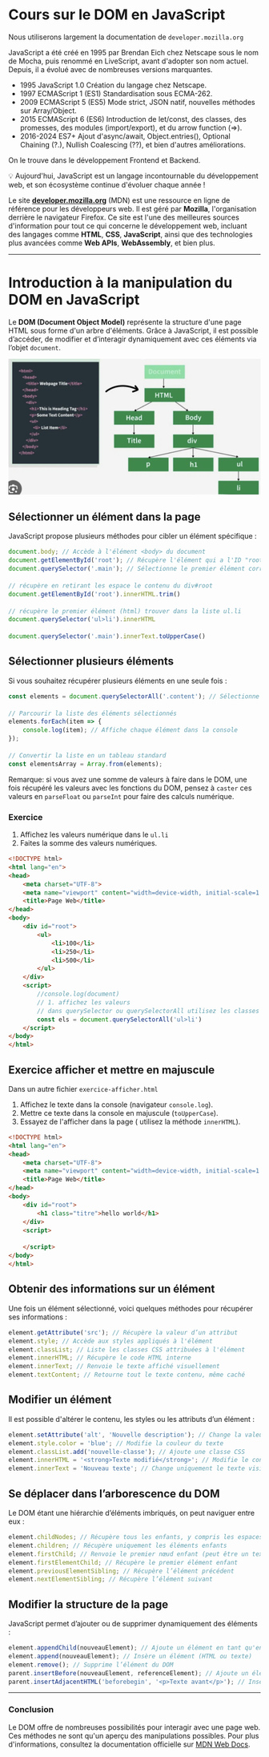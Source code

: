 # **Cours sur le DOM en JavaScript**

Nous utiliserons largement la documentation de `developer.mozilla.org`

JavaScript a été créé en 1995 par Brendan Eich chez Netscape sous le nom de Mocha, puis renommé en LiveScript, avant d'adopter son nom actuel. Depuis, il a évolué avec de nombreuses versions marquantes.

- 1995	JavaScript 1.0	Création du langage chez Netscape.
- 1997	ECMAScript 1 (ES1)	Standardisation sous ECMA-262.
- 2009	ECMAScript 5 (ES5)	Mode strict, JSON natif, nouvelles méthodes sur Array/Object.
- 2015	ECMAScript 6 (ES6)	Introduction de let/const, des classes, des promesses, des modules (import/export), et du arrow function (=>).
- 2016-2024	ES7+	Ajout d'async/await, Object.entries(), Optional Chaining (?.), Nullish Coalescing (??), et bien d'autres améliorations.

On le trouve dans le développement Frontend et Backend.

💡 Aujourd'hui, JavaScript est un langage incontournable du développement web, et son écosystème continue d'évoluer chaque année !

Le site **[developer.mozilla.org](https://developer.mozilla.org/fr/)** (MDN) est une ressource en ligne de référence pour les développeurs web. Il est géré par **Mozilla**, l'organisation derrière le navigateur Firefox. Ce site est l'une des meilleures sources d'information pour tout ce qui concerne le développement web, incluant des langages comme **HTML**, **CSS**, **JavaScript**, ainsi que des technologies plus avancées comme **Web APIs**, **WebAssembly**, et bien plus.

---

# **Introduction à la manipulation du DOM en JavaScript**  

Le **DOM (Document Object Model)** représente la structure d'une page HTML sous forme d'un arbre d'éléments. Grâce à JavaScript, il est possible d’accéder, de modifier et d’interagir dynamiquement avec ces éléments via l’objet `document`.  

![dom](./images/DOM.png)

## **Sélectionner un élément dans la page**  

JavaScript propose plusieurs méthodes pour cibler un élément spécifique :  

```js
document.body; // Accède à l'élément <body> du document
document.getElementById('root'); // Récupère l'élément qui a l'ID "root"
document.querySelector('.main'); // Sélectionne le premier élément correspondant au sélecteur CSS

// récupère en retirant les espace le contenu du div#root
document.getElementById('root').innerHTML.trim()

// récupère le premier élément (html) trouver dans la liste ul.li 
document.querySelector('ul>li').innerHTML

document.querySelector('.main').innerText.toUpperCase()
```

## **Sélectionner plusieurs éléments**  

Si vous souhaitez récupérer plusieurs éléments en une seule fois :  

```js
const elements = document.querySelectorAll('.content'); // Sélectionne tous les éléments avec la classe "exemple"

// Parcourir la liste des éléments sélectionnés
elements.forEach(item => {
    console.log(item); // Affiche chaque élément dans la console
});

// Convertir la liste en un tableau standard
const elementsArray = Array.from(elements);
```

Remarque: si vous avez une somme de valeurs à faire dans le DOM, une fois récupéré les valeurs avec les fonctions du DOM, pensez à `caster` ces valeurs en `parseFloat` ou `parseInt` pour faire des calculs numérique.

### Exercice

1. Affichez les valeurs numérique dans le `ul.li`
2. Faites la somme des valeurs numériques.
   
```html
<!DOCTYPE html>
<html lang="en">
<head>
    <meta charset="UTF-8">
    <meta name="viewport" content="width=device-width, initial-scale=1.0">
    <title>Page Web</title>
</head>
<body>
    <div id="root">
        <ul>
            <li>100</li>
            <li>250</li>
            <li>500</li>
        </ul>
    </div>
    <script>
        //console.log(document)
        // 1. affichez les valeurs
        // dans querySelector ou querySelectorAll utilisez les classes ou les selecteurs CSS
        const els = document.querySelectorAll('ul>li')
    </script>
</body>
</html>
```

## Exercice afficher et mettre en majuscule

Dans un autre fichier `exercice-afficher.html`

1. Affichez le texte dans la console (navigateur `console.log`).
2. Mettre ce texte dans la console en majuscule (`toUpperCase`).
3. Essayez de l'afficher dans la page ( utilisez la méthode `innerHTML`).

```html
<!DOCTYPE html>
<html lang="en">
<head>
    <meta charset="UTF-8">
    <meta name="viewport" content="width=device-width, initial-scale=1.0">
    <title>Page Web</title>
</head>
<body>
    <div id="root">
        <h1 class="titre">hello world</h1>
    </div>
    <script>
     
    </script>
</body>
</html>
```

## **Obtenir des informations sur un élément**  

Une fois un élément sélectionné, voici quelques méthodes pour récupérer ses informations :  

```js
element.getAttribute('src'); // Récupère la valeur d’un attribut
element.style; // Accède aux styles appliqués à l'élément
element.classList; // Liste les classes CSS attribuées à l'élément
element.innerHTML; // Récupère le code HTML interne
element.innerText; // Renvoie le texte affiché visuellement
element.textContent; // Retourne tout le texte contenu, même caché
```

## **Modifier un élément**  

Il est possible d'altérer le contenu, les styles ou les attributs d’un élément :  

```js
element.setAttribute('alt', 'Nouvelle description'); // Change la valeur d’un attribut
element.style.color = 'blue'; // Modifie la couleur du texte
element.classList.add('nouvelle-classe'); // Ajoute une classe CSS
element.innerHTML = '<strong>Texte modifié</strong>'; // Modifie le contenu HTML
element.innerText = 'Nouveau texte'; // Change uniquement le texte visible
```

## **Se déplacer dans l’arborescence du DOM**  

Le DOM étant une hiérarchie d’éléments imbriqués, on peut naviguer entre eux :  

```js
element.childNodes; // Récupère tous les enfants, y compris les espaces et textes
element.children; // Récupère uniquement les éléments enfants
element.firstChild; // Renvoie le premier nœud enfant (peut être un texte)
element.firstElementChild; // Récupère le premier élément enfant
element.previousElementSibling; // Récupère l’élément précédent
element.nextElementSibling; // Récupère l’élément suivant
```

## **Modifier la structure de la page**  

JavaScript permet d’ajouter ou de supprimer dynamiquement des éléments :  

```js
element.appendChild(nouveauElement); // Ajoute un élément en tant qu'enfant
element.append(nouveauElement); // Insère un élément (HTML ou texte)
element.remove(); // Supprime l’élément du DOM
parent.insertBefore(nouveauElement, referenceElement); // Ajoute un élément avant un autre
parent.insertAdjacentHTML('beforebegin', '<p>Texte avant</p>'); // Insère du HTML à une position spécifique
```

---

### **Conclusion**  

Le DOM offre de nombreuses possibilités pour interagir avec une page web. Ces méthodes ne sont qu'un aperçu des manipulations possibles. Pour plus d'informations, consultez la documentation officielle sur [MDN Web Docs](https://developer.mozilla.org/fr/docs/Web/API/Document_Object_Model).
